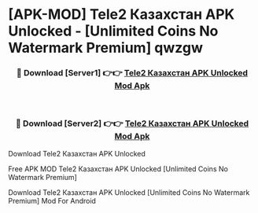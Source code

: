 # [APK-MOD] Tele2 Казахстан APK Unlocked - [Unlimited Coins No Watermark Premium] qwzgw



<div align="center">
<h3>🔴 Download [Server1] 👉👉 <a href="https://momento.my/?title=Tele2_Казахстан_APK_Unlocked">Tele2 Казахстан APK Unlocked Mod Apk</a></h3><br>

<h3>🔴 Download [Server2] 👉👉 <a href="https://momento.my/?title=Tele2_Казахстан_APK_Unlocked">Tele2 Казахстан APK Unlocked Mod Apk</a></h3>
</div>



Download Tele2 Казахстан APK Unlocked 

Free APK MOD Tele2 Казахстан APK Unlocked [Unlimited Coins No Watermark Premium]

Download Tele2 Казахстан APK Unlocked [Unlimited Coins No Watermark Premium] Mod For Android
